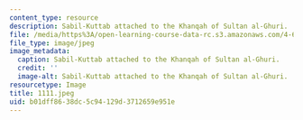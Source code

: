 ```yaml
---
content_type: resource
description: Sabil-Kuttab attached to the Khanqah of Sultan al-Ghuri.
file: /media/https%3A/open-learning-course-data-rc.s3.amazonaws.com/4-615-the-architecture-of-cairo-spring-2002/b01dff8638dc5c94129d3712659e951e_1111.jpeg
file_type: image/jpeg
image_metadata:
  caption: Sabil-Kuttab attached to the Khanqah of Sultan al-Ghuri.
  credit: ''
  image-alt: Sabil-Kuttab attached to the Khanqah of Sultan al-Ghuri.
resourcetype: Image
title: 1111.jpeg
uid: b01dff86-38dc-5c94-129d-3712659e951e
---
```

